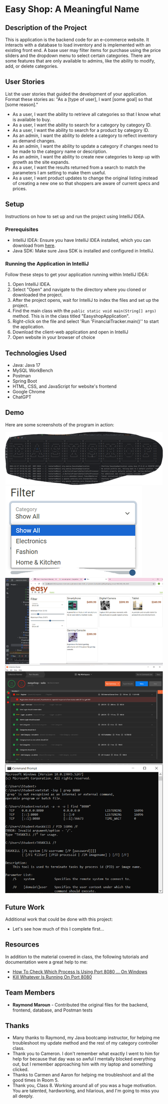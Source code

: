 # Easy Shop: A Meaningful Name

## Description of the Project

This is application is the backend code for an e-commerce website. It interacts with a database to load inventory and is implemented with an existing front end.
A base user may filter items for purchase using the price sliders and the dropdown menu to select certain categories.
There are some features that are only available to admins, like the ability to modify, add, or delete categories.

## User Stories

List the user stories that guided the development of your application. Format these stories as: "As a [type of user], I want [some goal] so that [some reason]."

- As a user, I want the ability to retrieve all categories so that I know what is available to buy.
- As a user, I want the ability to search for a category by category ID. 
- As a user, I want the ability to search for a product by category ID.
- As an admin, I want the ability to delete a category to reflect inventory as demand changes.
- As an admin, I want the ability to update a category if changes need to be made to the category name or description.
- As an admin, I want the ability to create new categories to keep up with growth as the site expands.
- As a user, I want the results returned from a search to match the parameters I am setting to make them useful.
- As a user, I want product updates to change the original listing instead of creating a new one so that shoppers are aware of current specs and prices.

## Setup

Instructions on how to set up and run the project using IntelliJ IDEA.

### Prerequisites

- IntelliJ IDEA: Ensure you have IntelliJ IDEA installed, which you can download from [here](https://www.jetbrains.com/idea/download/).
- Java SDK: Make sure Java SDK is installed and configured in IntelliJ.

### Running the Application in IntelliJ

Follow these steps to get your application running within IntelliJ IDEA:

1. Open IntelliJ IDEA.
2. Select "Open" and navigate to the directory where you cloned or downloaded the project.
3. After the project opens, wait for IntelliJ to index the files and set up the project.
4. Find the main class with the `public static void main(String[] args)` method. This is in the class titled "EasyshopApplication".
5. Right-click on the file and select 'Run 'FinancialTracker.main()'' to start the application.
6. Download the client-web application and open in IntelliJ
7. Open website in your browser of choice

## Technologies Used

- Java: Java 17
- MySQL WorkBench
- Postman
- Spring Boot
- HTML, CSS, and JavaScript for website's frontend
- Google Chrome
- ChatGPT


## Demo

Here are some screenshots of the program in action:

![Easy Shop Running](src/main/resources/easyshopmenu.png)
![Category Menu](src/main/resources/categorymenu.png)
![Price Filters](src/main/resources/pricesliders.png)
![Please Mr.Postman](src/main/resources/postman.png)
![Not a Screenshot of the program but I thought this was cool](src/main/resources/commandprompt.png)

## Future Work

Additional work that could be done with this project:
- Let's see how much of this I complete first...

## Resources

In addition to the material covered in class, the following tutorials and documentation were a great help to me:

- [How To Check Which Process Is Using Port 8080 ... On Windows](https://dzone.com/articles/how-to-check-which-process-is-using-port-8080-or-a)
- [Kill Whatever Is Running On Port 8080](https://superuser.com/questions/609794/kill-what-ever-is-running-on-port-8080)

## Team Members

- **Raymond Maroun** - Contributed the original files for the backend, frontend, database, and Postman tests


## Thanks


- Many thanks to Raymond, my Java bootcamp instructor, for helping me troubleshoot my update method and the rest of my category controller class.
- Thank you to Cameron. I don't remember what exactly I went to him for help for because that day was so awful I mentally blocked everything out, but I remember approaching him with my laptop and something clicked.
- Thanks to Carmen and Aaron for helping me troubleshoot and all the good times in Room 5.
- Thank you, Class 8. Working around all of you was a huge motivation. You are talented, hardworking, and hilarious, and I'm going to miss you all deeply.